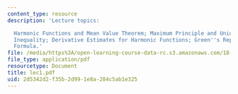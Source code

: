 ```yaml
---
content_type: resource
description: 'Lecture topics:

  Harmonic Functions and Mean Value Theorem; Maximum Principle and Uniqueness; Harnack
  Inequality; Derivative Estimates for Harmonic Functions; Green''s Representation
  Formula.'
file: /media/https%3A/open-learning-course-data-rc.s3.amazonaws.com/18-156-differential-analysis-spring-2004/2d5342d2f35b2d991e8a284c5ab1e325_lec1.pdf
file_type: application/pdf
resourcetype: Document
title: lec1.pdf
uid: 2d5342d2-f35b-2d99-1e8a-284c5ab1e325
---
```

